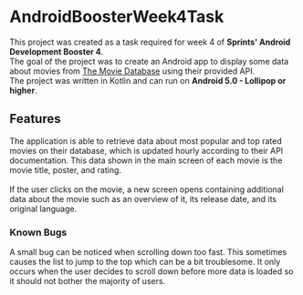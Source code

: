 # AndroidBoosterWeek4Task
This project was created as a task required for week 4 of **Sprints' Android Development Booster 4**.\
The goal of the project was to create an Android app to display some data about movies from [The Movie Database](https://www.themoviedb.org/) using their provided API.\
The project was written in Kotlin and can run on **Android 5.0 - Lollipop or higher**.
## Features
The application is able to retrieve data about most popular and top rated movies on their database, which is updated hourly according to their API documentation.
This data shown in the main screen of each movie is the movie title, poster, and rating.\
\
If the user clicks on the movie, a new screen opens containing additional data about the movie such as an overview of it, its release date, and its original language.
### Known Bugs
A small bug can be noticed when scrolling down too fast. This sometimes causes the list to jump to the top which can be a bit troublesome. It only occurs when the user decides to scroll down before more data is loaded so it should not bother the majority of users.
